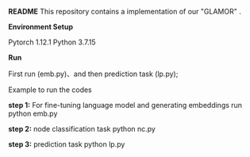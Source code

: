 **README**
This repository contains a implementation of our "GLAMOR" .

**Environment Setup**

Pytorch 1.12.1
Python 3.7.15

**Run**

First run (emb.py)、and then prediction task (lp.py);

Example to run the codes

**step 1:** 
For fine-tuning language model and generating embeddings run
python emb.py

**step 2:** 
node classification task
python nc.py

**step 3:** 
prediction task
python lp.py
